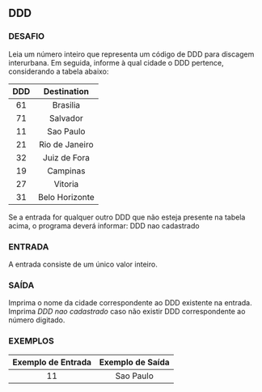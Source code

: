 ## DDD

### DESAFIO

Leia um número inteiro que representa um código de DDD para discagem interurbana. Em seguida, informe à qual cidade o DDD pertence, considerando a tabela abaixo:

| DDD  |  Destination   |
| :--: | :------------: |
|  61  |    Brasilia    |
|  71  |    Salvador    |
|  11  |   Sao Paulo    |
|  21  | Rio de Janeiro |
|  32  |  Juiz de Fora  |
|  19  |    Campinas    |
|  27  |    Vitoria     |
|  31  | Belo Horizonte |

Se a entrada for qualquer outro DDD que não esteja presente na tabela acima, o programa deverá informar: DDD nao cadastrado

### ENTRADA

A entrada consiste de um único valor inteiro.

### SAÍDA

Imprima o nome da cidade correspondente ao DDD existente na entrada. Imprima *DDD nao cadastrado* caso não existir DDD correspondente ao número digitado.

### EXEMPLOS

| Exemplo de Entrada | Exemplo de Saída |
| :----------------: | :--------------: |
|         11         |    Sao Paulo     |

